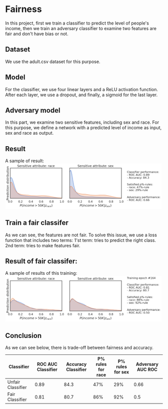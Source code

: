 # Fairness

In this project, first we train a classifier to predict the level of people's income, then we train an adversary classifier to examine two
features are fair and don't have bias or not.

## Dataset
We use the adult.csv dataset for this purpose.

## Model
For the classifier, we use four linear layers and a ReLU activation function. After each layer, we use a dropout, and finally, a sigmoid for the last layer.

## Adversary model
In this part, we examine two sensitive features, including sex and race. For this purpose, we define a network with a predicted level of income as input, sex and race as output.

## Result
A sample of result:
<br/>
<img src="imgs/unfair_dist.png" data-canonical-src="imgs/unfair_dist.png" width="500" />
<br/>
## Train a fair classifer
As we can see, the features are not fair. To solve this issue, we use a loss function that includes two terms:
1'st term: tries to predict the right class.
2nd term: tries to make features fair.
<br/>
## Result of fair classifer:
A sample of results of this training:
<br/>
<img src="imgs/fair_dist.png" data-canonical-src="imgs/fair_dist.png" width="500" />

## Conclusion
As we can see below, there is trade-off between fairness and accuracy.

 |   Classifier      | ROC AUC Classifier | Accuracy Classifier | P% rules for race | P% rules for sex | Adversary AUC ROC|
 |-------------------|--------------------|---------------------|-------------------|------------------|------------------|
 | Unfair Classifier |       0.89         |         84.3        |         47%       |        29%       |        0.66      |
 | Fair Classifier   |       0.81         |         80.7        |         86%       |        92%       |        0.5       | 

